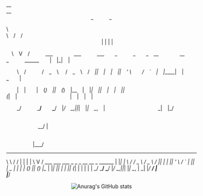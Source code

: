 
  
  
  
  
__   __                                                   _   _ 

\ \ / /                                                  | | | |

 \ V /   ___    ___   ___  _   _  _ __    __ _   ______  | |_| |
 
  \ /   / _ \  / _ \ / __|| | | || '_ \  / _` | |______| |  _  |
  
  | |  | (_) || (_) |\__ \| |_| || | | || (_| |          | | | |
  
  \_/   \___/  \___/ |___/ \__,_||_| |_| \__, |          \_| |_/
  
                                          __/ |               
                                          
                                         |___/ 
  
  
__   __                                                   _   _ 
\ \ / /                                                  | | | |
 \ V /   ___    ___   ___  _   _  _ __    __ _   ______  | |_| |
  \ /   / _ \  / _ \ / __|| | | || '_ \  / _` | |______| |  _  |
  | |  | (_) || (_) |\__ \| |_| || | | || (_| |          | | | |
  \_/   \___/  \___/ |___/ \__,_||_| |_| \__, |          \_| |_/
                                          __/ |                 
                                         |___/ 
  

 
 
 <div align="center"><sdfdf> 




![Anurag's GitHub stats](https://github-readme-stats.vercel.app/api?username=Hongyoosung&show_icons=true&theme=aura)



